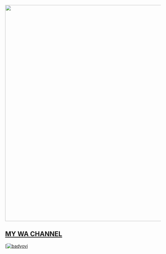 <p align="center">
<a href="https://github.com/Yehanyovindu">
    <img 
src="https://telegra.ph/file/3d019d7675687c2a05080.jpg"  width="700px">

## MY WA CHANNEL

[![badyovi](https://chat.whatsapp.com/KrZzaVMBU10LDhRgc9GyAz)
